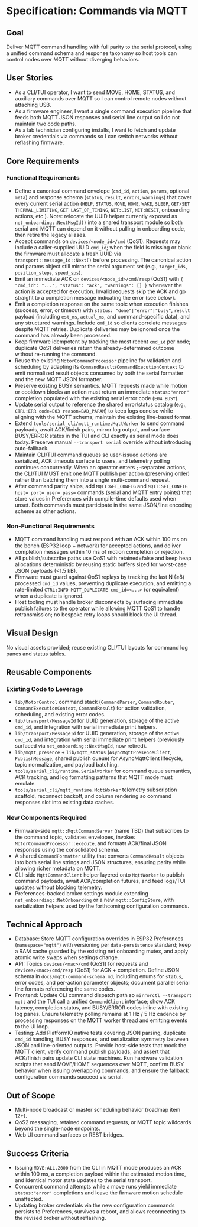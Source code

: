 # Specification: Commands via MQTT

## Goal
Deliver MQTT command handling with full parity to the serial protocol, using a unified command schema and response taxonomy so host tools can control nodes over MQTT without diverging behaviors.

## User Stories
- As a CLI/TUI operator, I want to send MOVE, HOME, STATUS, and auxiliary commands over MQTT so I can control remote nodes without attaching USB.
- As a firmware engineer, I want a single command execution pipeline that feeds both MQTT JSON responses and serial line output so I do not maintain two code paths.
- As a lab technician configuring installs, I want to fetch and update broker credentials via commands so I can switch networks without reflashing firmware.

## Core Requirements
### Functional Requirements
- Define a canonical command envelope (`cmd_id`, `action`, `params`, optional `meta`) and response schema (`status`, `result`, `errors`, `warnings`) that cover every current serial action (`HELP`, `STATUS`, `MOVE`, `HOME`, `WAKE`, `SLEEP`, `GET/SET THERMAL_LIMITING`, `GET LAST_OP_TIMING`, `NET:LIST`, `NET:RESET`, onboarding actions, etc.). Note: relocate the UUID helper currently exposed as `net_onboarding::NextMsgId()` into a shared transport module so both serial and MQTT can depend on it without pulling in onboarding code, then retire the legacy aliases.
- Accept commands on `devices/<node_id>/cmd` (QoS1). Requests may include a caller-supplied UUID `cmd_id`; when the field is missing or blank the firmware must allocate a fresh UUID via `transport::message_id::Next()` before processing. The canonical action and params object still mirror the serial argument set (e.g., `target_ids`, `position_steps`, `speed_sps`).
- Emit an immediate ACK on `devices/<node_id>/cmd/resp` (QoS1) with `{ "cmd_id": "...", "status": "ack", "warnings": [] }` whenever the action is accepted for execution. Invalid requests skip the ACK and go straight to a completion message indicating the error (see below).
- Emit a completion response on the same topic when execution finishes (success, error, or timeout) with `status: "done"|"error"|"busy"`, `result` payload (including `est_ms`, `actual_ms`, and command-specific data), and any structured warnings. Include `cmd_id` so clients correlate messages despite MQTT retries. Duplicate deliveries may be ignored once the command has already been processed.
- Keep firmware idempotent by tracking the most recent `cmd_id` per node; duplicate QoS1 deliveries return the already-determined outcome without re-running the command.
- Reuse the existing `MotorCommandProcessor` pipeline for validation and scheduling by adapting its `CommandResult`/`CommandExecutionContext` to emit normalized result objects consumed by both the serial formatter and the new MQTT JSON formatter.
- Preserve existing BUSY semantics. MQTT requests made while motion or cooldown blocks an action must return an immediate `status:"error"` completion populated with the existing serial error code (`E04 BUSY`).
- Update serial output to reference the shared error/status catalog (e.g., `CTRL:ERR code=E03 reason=BAD_PARAM`) to keep logs concise while aligning with the MQTT schema; maintain the existing line-based format.
- Extend `tools/serial_cli/mqtt_runtime.MqttWorker` to send command payloads, await ACK/finish pairs, mirror log output, and surface BUSY/ERROR states in the TUI and CLI exactly as serial mode does today. Preserve manual `--transport serial` override without introducing auto-fallback.
- Maintain CLI/TUI command queues so user-issued actions are serialized, ACK timeouts surface to users, and telemetry polling continues concurrently. When an operator enters `;`-separated actions, the CLI/TUI MUST emit one MQTT publish per action (preserving order) rather than batching them into a single multi-command request.
- After command parity ships, add `MQTT:GET_CONFIG` and `MQTT:SET_CONFIG host= port= user= pass=` commands (serial and MQTT entry points) that store values in Preferences with compile-time defaults used when unset. Both commands must participate in the same JSON/line encoding scheme as other actions.

### Non-Functional Requirements
- MQTT command handling must respond with an ACK within 100 ms on the bench (ESP32 loop + network) for accepted actions, and deliver completion messages within 10 ms of motion completion or rejection.
- All publish/subscribe paths use QoS1 with retained=false and keep heap allocations deterministic by reusing static buffers sized for worst-case JSON payloads (<1.5 kB).
- Firmware must guard against QoS1 replays by tracking the last N (≥8) processed `cmd_id` values, preventing duplicate execution, and emitting a rate-limited `CTRL:INFO MQTT_DUPLICATE cmd_id=<...>` (or equivalent) when a duplicate is ignored.
- Host tooling must handle broker disconnects by surfacing immediate publish failures to the operator while allowing MQTT QoS1 to handle retransmission; no bespoke retry loops should block the UI thread.

## Visual Design
No visual assets provided; reuse existing CLI/TUI layouts for command log panes and status tables.

## Reusable Components
### Existing Code to Leverage
- `lib/MotorControl` command stack (`CommandParser`, `CommandRouter`, `CommandExecutionContext`, `CommandResult`) for action validation, scheduling, and existing error codes.
- `lib/transport/MessageId` for UUID generation, storage of the active `cmd_id`, and integration with serial immediate print helpers.
- `lib/transport/MessageId` for UUID generation, storage of the active `cmd_id`, and integration with serial immediate print helpers (previously surfaced via `net_onboarding::NextMsgId`, now retired).
- `lib/mqtt_presence` + `lib/mqtt_status` (`AsyncMqttPresenceClient`, `PublishMessage`, shared publish queue) for AsyncMqttClient lifecycle, topic normalization, and payload batching.
- `tools/serial_cli/runtime.SerialWorker` for command queue semantics, ACK tracking, and log formatting patterns that MQTT mode must emulate.
- `tools/serial_cli/mqtt_runtime.MqttWorker` telemetry subscription scaffold, reconnect backoff, and column rendering so command responses slot into existing data caches.

### New Components Required
- Firmware-side `mqtt::MqttCommandServer` (name TBD) that subscribes to the command topic, validates envelopes, invokes `MotorCommandProcessor::execute`, and formats ACK/final JSON responses using the consolidated schema.
- A shared `CommandFormatter` utility that converts `CommandResult` objects into both serial line strings and JSON structures, ensuring parity while allowing richer metadata on MQTT.
- CLI-side `MqttCommandClient` helper layered onto `MqttWorker` to publish command payloads, await ACK/completion futures, and feed logs/TUI updates without blocking telemetry.
- Preferences-backed broker settings module extending `net_onboarding::NetOnboarding` or a new `mqtt::ConfigStore`, with serialization helpers used by the forthcoming configuration commands.

## Technical Approach
- Database: Store MQTT configuration overrides in ESP32 Preferences (`namespace="mqtt"`) with versioning per `data-persistence` standard; keep a RAM cache guarded by the existing net onboarding mutex, and apply atomic write swaps when settings change.
- API: Topics `devices/<mac>/cmd` (QoS1) for requests and `devices/<mac>/cmd/resp` (QoS1) for ACK + completion. Define JSON schema in `docs/mqtt-command-schema.md`, including enums for `status`, error codes, and per-action parameter objects; document parallel serial line formats referencing the same codes.
- Frontend: Update CLI command dispatch path so `mirrorctl --transport mqtt` and the TUI call a unified `CommandClient` interface; show ACK latency, completion status, and BUSY/ERROR codes inline with existing log panes. Ensure telemetry polling remains at 1 Hz / 5 Hz cadence by processing responses on the MQTT worker thread and emitting events to the UI loop.
- Testing: Add PlatformIO native tests covering JSON parsing, duplicate `cmd_id` handling, BUSY responses, and serialization symmetry between JSON and line-oriented outputs. Provide host-side tests that mock the MQTT client, verify command publish payloads, and assert that ACK/finish pairs update CLI state machines. Run hardware validation scripts that send MOVE/HOME sequences over MQTT, confirm BUSY behavior when issuing overlapping commands, and ensure the fallback configuration commands succeed via serial.

## Out of Scope
- Multi-node broadcast or master scheduling behavior (roadmap item 12+).
- QoS2 messaging, retained command requests, or MQTT topic wildcards beyond the single-node endpoints.
- Web UI command surfaces or REST bridges.

## Success Criteria
- Issuing `MOVE:ALL,2000` from the CLI in MQTT mode produces an ACK within 100 ms, a completion payload within the estimated motion time, and identical motor state updates to the serial transport.
- Concurrent command attempts while a move runs yield immediate `status:"error"` completions and leave the firmware motion schedule unaffected.
- Updating broker credentials via the new configuration commands persists to Preferences, survives a reboot, and allows reconnecting to the revised broker without reflashing.

